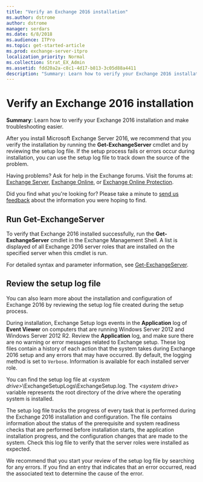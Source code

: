 ```yaml
---
title: "Verify an Exchange 2016 installation"
ms.author: dstrome
author: dstrome
manager: serdars
ms.date: 6/8/2018
ms.audience: ITPro
ms.topic: get-started-article
ms.prod: exchange-server-itpro
localization_priority: Normal
ms.collection: Strat_EX_Admin
ms.assetid: fdd20a2a-c8c1-4d17-b813-3c05d88a4411
description: "Summary: Learn how to verify your Exchange 2016 installation and make troubleshooting easier."
---
```


# Verify an Exchange 2016 installation

 **Summary**: Learn how to verify your Exchange 2016 installation and make troubleshooting easier.
  
After you install Microsoft Exchange Server 2016, we recommend that you verify the installation by running the **Get-ExchangeServer** cmdlet and by reviewing the setup log file. If the setup process fails or errors occur during installation, you can use the setup log file to track down the source of the problem. 
  
Having problems? Ask for help in the Exchange forums. Visit the forums at: [Exchange Server](https://go.microsoft.com/fwlink/p/?linkId=60612), [Exchange Online](https://go.microsoft.com/fwlink/p/?linkId=267542), or [Exchange Online Protection](https://go.microsoft.com/fwlink/p/?linkId=285351).
  
Did you find what you're looking for? Please take a minute to [send us feedback](mailto:ExchangeHelpFeedback@microsoft.com&subject=Exchange%202016%20help%20feedback&Body=Thanks%20for%20taking%20the%20time%20to%20send%20us%20feedback!%20We%20strive%20to%20respond%20to%20every%20message%20we%20receive,%20even%20though%20it%20might%20take%20us%20a%20while.%20Let%20us%20know%20what%20you%20think%20about%20Exchange%20content:%20What%20are%20we%20doing%20right%3F%20How%20can%20we%20make%20help%20better%3F%0APlease%20note%20that%20we're%20unable%20to%20respond%20to%20requests%20for%20support%20submitted%20via%20this%20email%20address.%20If%20you%20need%20help,%20please%20contact%20Exchange%20Server%20support%20at%20http://go.microsoft.com/fwlink/p/%3FLinkId=402506.%0AThanks!%0AThe%20Exchange%20Server%20Content%20Publishing%20team) about the information you were hoping to find. 
  
## Run Get-ExchangeServer

To verify that Exchange 2016 installed successfully, run the **Get-ExchangeServer** cmdlet in the Exchange Management Shell. A list is displayed of all Exchange 2016 server roles that are installed on the specified server when this cmdlet is run. 
  
For detailed syntax and parameter information, see [Get-ExchangeServer](http://technet.microsoft.com/library/96543903-10fa-46fe-9ea0-90570ca0ad2e.aspx).
  
## Review the setup log file

You can also learn more about the installation and configuration of Exchange 2016 by reviewing the setup log file created during the setup process.
  
During installation, Exchange Setup logs events in the **Application** log of **Event Viewer** on computers that are running Windows Server 2012 and Windows Server 2012 R2. Review the **Application** log, and make sure there are no warning or error messages related to Exchange setup. These log files contain a history of each action that the system takes during Exchange 2016 setup and any errors that may have occurred. By default, the logging method is set to `Verbose`. Information is available for each installed server role.
  
You can find the setup log file at _\<system drive\>_\ExchangeSetupLogs\ExchangeSetup.log. The _\<system drive\>_ variable represents the root directory of the drive where the operating system is installed. 
  
The setup log file tracks the progress of every task that is performed during the Exchange 2016 installation and configuration. The file contains information about the status of the prerequisite and system readiness checks that are performed before installation starts, the application installation progress, and the configuration changes that are made to the system. Check this log file to verify that the server roles were installed as expected.
  
We recommend that you start your review of the setup log file by searching for any errors. If you find an entry that indicates that an error occurred, read the associated text to determine the cause of the error.
  

